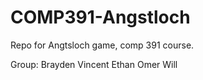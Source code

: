 # COMP391-Angstloch
Repo for Angtsloch game, comp 391 course.

Group:
Brayden
Vincent
Ethan
Omer
Will
